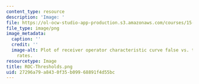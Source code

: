 ```yaml
---
content_type: resource
description: 'Image: '
file: https://ol-ocw-studio-app-production.s3.amazonaws.com/courses/15-071-the-analytics-edge-spring-2017/27296a79a8430f35b09968891f4d55bc_ROC-Thresholds.png
file_type: image/png
image_metadata:
  caption: ''
  credit: ''
  image-alt: Plot of receiver operator characteristic curve false vs. true positive
    rates.
resourcetype: Image
title: ROC-Thresholds.png
uid: 27296a79-a843-0f35-b099-68891f4d55bc
---
```

